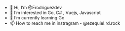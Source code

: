 - 👋 Hi, I’m @Erodriguezdev
- 👀 I’m interested in Go, C# , Vuejs, Javascript
- 🌱 I’m currently learning Go
- 📫 How to reach me in instragram - @ezequiel.rd.rock
